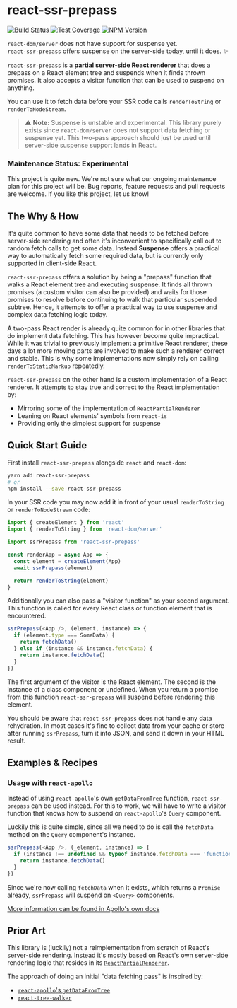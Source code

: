 # react-ssr-prepass

<p>
  <a href="https://travis-ci.org/FormidableLabs/react-ssr-prepass">
    <img alt="Build Status" src="https://travis-ci.org/FormidableLabs/react-ssr-prepass.svg?branch=master" />
  </a>
  <a href="https://codecov.io/gh/FormidableLabs/react-ssr-prepass">
    <img alt="Test Coverage" src="https://codecov.io/gh/FormidableLabs/react-ssr-prepass/branch/master/graph/badge.svg" />
  </a>
  <a href="https://npmjs.com/package/react-ssr-prepass">
    <img alt="NPM Version" src="https://img.shields.io/npm/v/react-ssr-prepass.svg" />
  </a>
</p>

<p>
  <code>react-dom/server</code> does not have support for suspense yet.<br />
  <code>react-ssr-prepass</code> offers suspense on the server-side today, until it does. ✨
</p>

`react-ssr-prepass` is a **partial server-side React renderer** that does a prepass
on a React element tree and suspends when it finds thrown promises. It also
accepts a visitor function that can be used to suspend on anything.

You can use it to fetch data before your SSR code calls `renderToString` or
`renderToNodeStream`.

> ⚠️ **Note:** Suspense is unstable and experimental. This library purely
> exists since `react-dom/server` does not support data fetching or suspense
> yet. This two-pass approach should just be used until server-side suspense
> support lands in React.

### Maintenance Status: Experimental 

This project is quite new. We're not sure what our ongoing maintenance plan for this project will be. Bug reports, feature requests and pull requests are welcome. If you like this project, let us know!

## The Why & How

It's quite common to have some data that needs to be fetched before
server-side rendering and often it's inconvenient to specifically call
out to random fetch calls to get some data. Instead **Suspense**
offers a practical way to automatically fetch some required data,
but is currently only supported in client-side React.

`react-ssr-prepass` offers a solution by being a "prepass" function
that walks a React element tree and executing suspense. It finds all
thrown promises (a custom visitor can also be provided) and waits for
those promises to resolve before continuing to walk that particular
suspended subtree. Hence, it attempts to offer a practical way to
use suspense and complex data fetching logic today.

A two-pass React render is already quite common for in other libraries
that do implement data fetching. This has however become quite impractical.
While it was trivial to previously implement a primitive React renderer,
these days a lot more moving parts are involved to make such a renderer
correct and stable. This is why some implementations now simply rely
on calling `renderToStaticMarkup` repeatedly.

`react-ssr-prepass` on the other hand is a custom implementation
of a React renderer. It attempts to stay true and correct to the
React implementation by:

- Mirroring some of the implementation of `ReactPartialRenderer`
- Leaning on React elements' symbols from `react-is`
- Providing only the simplest support for suspense

## Quick Start Guide

First install `react-ssr-prepass` alongside `react` and `react-dom`:

```sh
yarn add react-ssr-prepass
# or
npm install --save react-ssr-prepass
```

In your SSR code you may now add it in front of your usual `renderToString`
or `renderToNodeStream` code:

```js
import { createElement } from 'react'
import { renderToString } from 'react-dom/server'

import ssrPrepass from 'react-ssr-prepass'

const renderApp = async App => {
  const element = createElement(App)
  await ssrPrepass(element)

  return renderToString(element)
}
```

Additionally you can also pass a "visitor function" as your second argument.
This function is called for every React class or function element that is
encountered.

```js
ssrPrepass(<App />, (element, instance) => {
  if (element.type === SomeData) {
    return fetchData()
  } else if (instance && instance.fetchData) {
    return instance.fetchData()
  }
})
```

The first argument of the visitor is the React element. The second is
the instance of a class component or undefined. When you return
a promise from this function `react-ssr-prepass` will suspend before
rendering this element.

You should be aware that `react-ssr-prepass` does not handle any
data rehydration. In most cases it's fine to collect data from your cache
or store after running `ssrPrepass`, turn it into JSON, and send it
down in your HTML result.

## Examples & Recipes

### Usage with `react-apollo`

Instead of using `react-apollo`'s own `getDataFromTree` function, `react-ssr-prepass`
can be used instead. For this to work, we will have to write a visitor function
that knows how to suspend on `react-apollo`'s `Query` component.

Luckily this is quite simple, since all we need to do is call the `fetchData`
method on the `Query` component's instance.

```js
ssrPrepass(<App />, (_element, instance) => {
  if (instance !== undefined && typeof instance.fetchData === 'function') {
    return instance.fetchData()
  }
})
```

Since we're now calling `fetchData` when it exists, which returns a `Promise`
already, `ssrPrepass` will suspend on `<Query>` components.

[More information can be found in Apollo's own docs](https://www.apollographql.com/docs/react/features/server-side-rendering.html#getDataFromTree)

## Prior Art

This library is (luckily) not a reimplementation from scratch of
React's server-side rendering. Instead it's mostly based on
React's own server-side rendering logic that resides in its
[`ReactPartialRenderer`](https://github.com/facebook/react/blob/13645d2/packages/react-dom/src/server/ReactPartialRenderer.js).

The approach of doing an initial "data fetching pass" is inspired by:

- [`react-apollo`'s `getDataFromTree`](https://github.com/apollographql/react-apollo/blob/master/src/getDataFromTree.ts)
- [`react-tree-walker`](https://github.com/ctrlplusb/react-tree-walker)
